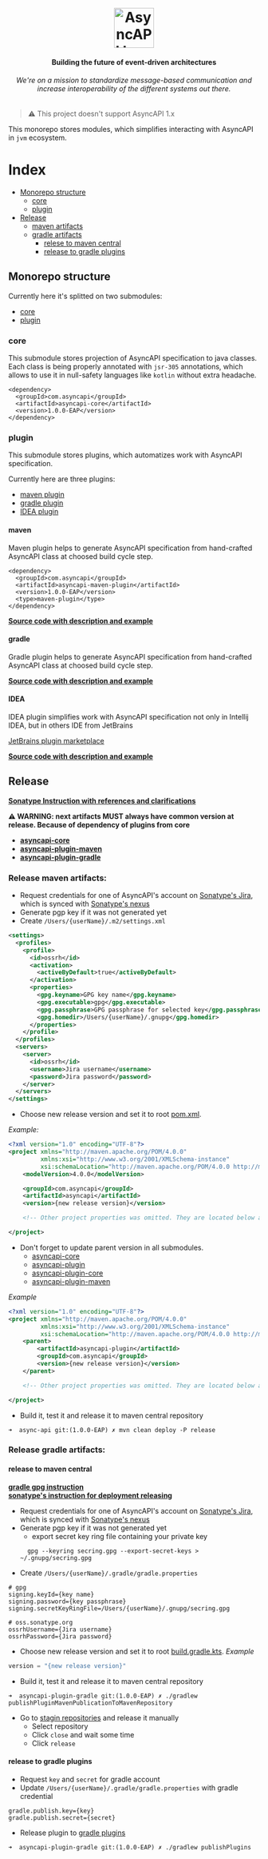 <h1 align="center">
  <br>
  <a href="https://asyncapi.org"><img src="./assets/logo.png" alt="AsyncAPI logo" height="80"></a>
</h1>
<h4 align="center">Building the future of event-driven architectures</h4>
<h6 align="center">We're on a mission to standardize message-based communication and increase interoperability of the different systems out there.</h6>

> ⚠️ This project doesn't support AsyncAPI 1.x

This monorepo stores modules, which simplifies interacting with AsyncAPI in `jvm` ecosystem. 

# Index

* [Monorepo structure](#monorepo-structure)
    * [core](#core)
    * [plugin](#plugin)
* [Release](#release)
    * [maven artifacts](#release-maven-artifacts)
    * [gradle artifacts](#release-gradle-artifacts)
        * [relese to maven central](#release-to-maven-central)
        * [release to gradle plugins](#release-to-gradle-plugins)

## Monorepo structure
Currently here it's splitted on two submodules:
* [core](#core)
* [plugin](#plugin)

### core
This submodule stores projection of AsyncAPI specification to java classes. Each class is being properly annotated with `jsr-305` annotations,
which allows to use it in null-safety languages like `kotlin` without extra headache.

```
<dependency>
  <groupId>com.asyncapi</groupId>
  <artifactId>asyncapi-core</artifactId>
  <version>1.0.0-EAP</version>
</dependency>
```

### plugin
This submodule stores plugins, which automatizes work with AsyncAPI specification.

Currently here are three plugins:
* [maven plugin](#maven)
* [gradle plugin](#gradle)
* [IDEA plugin](#idea)

#### maven
Maven plugin helps to generate AsyncAPI specification from hand-crafted AsyncAPI class at choosed build cycle step.

```
<dependency>
  <groupId>com.asyncapi</groupId>
  <artifactId>asyncapi-maven-plugin</artifactId>
  <version>1.0.0-EAP</version>
  <type>maven-plugin</type>
</dependency>
```

**[Source code with description and example](asyncapi-plugin/asyncapi-plugin-maven)**

#### gradle
Gradle plugin helps to generate AsyncAPI specification from hand-crafted AsyncAPI class at choosed build cycle step.

**[Source code with description and example](asyncapi-plugin/asyncapi-plugin-gradle)**

#### IDEA
IDEA plugin simplifies work with AsyncAPI specification not only in Intellij IDEA, but in others IDE from JetBrains

[JetBrains plugin marketplace](https://plugins.jetbrains.com/plugin/15673-asyncapi)

**[Source code with description and example](asyncapi-plugin/asyncapi-plugin-idea)**

## Release

**[Sonatype Instruction with references and clarifications](https://central.sonatype.org/pages/apache-maven.html)**

**⚠️ WARNING: next artifacts MUST always have common version at release. Because of dependency of plugins from core**
* **[asyncapi-core](./asyncapi-core)**
* **[asyncapi-plugin-maven](./asyncapi-plugin/asyncapi-plugin-maven)**
* **[asyncapi-plugin-gradle](./asyncapi-plugin/asyncapi-plugin-gradle)**

### Release maven artifacts:

* Request credentials for one of AsyncAPI's account on [Sonatype's Jira](https://issues.sonatype.org), which is synced 
with [Sonatype's nexus](https://oss.sonatype.org)
* Generate pgp key if it was not generated yet
* Create `/Users/{userName}/.m2/settings.xml`
```xml
<settings>
  <profiles>
    <profile>
      <id>ossrh</id>
      <activation>
        <activeByDefault>true</activeByDefault>
      </activation>
      <properties>
        <gpg.keyname>GPG key name</gpg.keyname>
        <gpg.executable>gpg</gpg.executable>
        <gpg.passphrase>GPG passphrase for selected key</gpg.passphrase>
        <gpg.homedir>/Users/{userName}/.gnupg</gpg.homedir>
      </properties>
    </profile>
  </profiles>
  <servers>
    <server>
      <id>ossrh</id>
      <username>Jira username</username>
      <password>Jira password</password>
    </server>
  </servers>
</settings>
```

* Choose new release version and set it to root [pom.xml](./pom.xml).

_Example:_
```xml
<?xml version="1.0" encoding="UTF-8"?>
<project xmlns="http://maven.apache.org/POM/4.0.0"
         xmlns:xsi="http://www.w3.org/2001/XMLSchema-instance"
         xsi:schemaLocation="http://maven.apache.org/POM/4.0.0 http://maven.apache.org/xsd/maven-4.0.0.xsd">
    <modelVersion>4.0.0</modelVersion>

    <groupId>com.asyncapi</groupId>
    <artifactId>asyncapi</artifactId>
    <version>{new release version}</version>

    <!-- Other project properties was omitted. They are located below and won't be updated generally -->

</project>
```

* Don't forget to update parent version in all submodules.
    * [asyncapi-core](./asyncapi-core/pom.xml)
    * [asyncapi-plugin](./asyncapi-plugin/pom.xml)
    * [asyncapi-plugin-core](./asyncapi-plugin/asyncapi-plugin-core/pom.xml)
    * [asyncapi-plugin-maven](./asyncapi-plugin/asyncapi-plugin-maven/pom.xml)

_Example_
```xml
<?xml version="1.0" encoding="UTF-8"?>
<project xmlns="http://maven.apache.org/POM/4.0.0"
         xmlns:xsi="http://www.w3.org/2001/XMLSchema-instance"
         xsi:schemaLocation="http://maven.apache.org/POM/4.0.0 http://maven.apache.org/xsd/maven-4.0.0.xsd">
    <parent>
        <artifactId>asyncapi-plugin</artifactId>
        <groupId>com.asyncapi</groupId>
        <version>{new release version}</version>
    </parent>

    <!-- Other project properties was omitted. They are located below and won't be updated generally -->

</project>
```

* Build it, test it and release it to maven central repository
```shell script
➜  async-api git:(1.0.0-EAP) ✗ mvn clean deploy -P release 
```

### Release gradle artifacts:

#### release to maven central
**[gradle gpg instruction](https://docs.gradle.org/current/userguide/signing_plugin.html#signing_plugin)**
<br>
**[sonatype's instruction for deployment releasing](https://central.sonatype.org/pages/releasing-the-deployment.html)**

* Request credentials for one of AsyncAPI's account on [Sonatype's Jira](https://issues.sonatype.org), which is synced 
with [Sonatype's nexus](https://oss.sonatype.org)
* Generate pgp key if it was not generated yet
    * export secret key ring file containing your private key
    ```shell script
      gpg --keyring secring.gpg --export-secret-keys > ~/.gnupg/secring.gpg
    ```
* Create `/Users/{userName}/.gradle/gradle.properties`
```properties
# gpg
signing.keyId={key name}
signing.password={key passphrase}
signing.secretKeyRingFile=/Users/{userName}/.gnupg/secring.gpg

# oss.sonatype.org
ossrhUsername={Jira username}
ossrhPassword={Jira password}
```
* Choose new release version and set it to root [build.gradle.kts](./asyncapi-plugin/asyncapi-plugin-gradle/build.gradle.kts).
_Example_
```kotlin
version = "{new release version}"
```
* Build it, test it and release it to maven central repository
```shell script
➜  asyncapi-plugin-gradle git:(1.0.0-EAP) ✗ ./gradlew publishPluginMavenPublicationToMavenRepository
```
* Go to [stagin repositories](https://oss.sonatype.org/#stagingRepositories) and release it manually
    * Select repository
    * Click `close` and wait some time
    * Click `release`

#### release to gradle plugins

* Request `key` and `secret` for gradle account
* Update `/Users/{userName}/.gradle/gradle.properties` with gradle credential
```properties
gradle.publish.key={key}
gradle.publish.secret={secret}
```
* Release plugin to [gradle plugins](https://plugins.gradle.org/)
```shell script
➜  asyncapi-plugin-gradle git:(1.0.0-EAP) ✗ ./gradlew publishPlugins
```